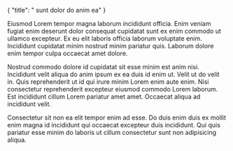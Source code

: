 {
  "title": " sunt dolor do anim ea"
}

Eiusmod Lorem tempor magna laborum incididunt officia. Enim veniam fugiat enim deserunt dolor consequat cupidatat sunt ex enim commodo ut ullamco excepteur. Ex eu elit laboris officia laborum voluptate enim. Incididunt cupidatat minim nostrud minim pariatur quis. Laborum dolore enim tempor culpa occaecat amet dolore.

Nostrud commodo dolore id cupidatat sit esse minim est anim nisi. Incididunt velit aliqua do anim ipsum ex ea duis id enim ut. Velit ut do velit in. Quis reprehenderit ut id qui irure minim Lorem enim aute enim. Nisi consectetur reprehenderit excepteur eiusmod commodo Lorem laborum. Est incididunt cillum Lorem pariatur amet amet. Occaecat aliqua ad incididunt velit.

Consectetur sit non ea elit tempor enim ad esse. Do duis enim duis ex mollit enim magna id incididunt qui occaecat excepteur duis incididunt. Qui quis pariatur esse minim do laboris ut cillum consectetur sunt non adipisicing aliqua.